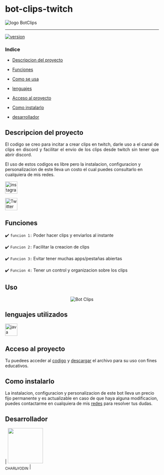 # bot-clips-twitch

![logo BotClips](https://images.png)

<hr>

<p align="left"><a href="https://bit.ly/3OeOn57"><img src="https://img.shields.io/badge/version-2.0-5aff59?style=flat&link=https://bit.ly/3OeOn57" alt="version" /></a></p>

### Indice 

- [Descripcion del proyecto](#Descripcion-del-proyecto)

- [Funciones](#funciones)

- [Como se usa](#Uso)

- [lenguajes](#lenguajes-utilizados)

- [Acceso al proyecto](#Acceso-al-proyecto)

- [Como instalarlo](#Como-instalarlo)

- [desarrollador](#desarrollador)

## Descripcion del proyecto 

<p align="justify">
  El codigo se creo para incitar a crear clips en twitch, darle uso a el canal de clips en discord y facilitar el envio de los clips desde twitch sin tener que abrir discord.
  
  El uso de estos codigos es libre pero la instalacion, configuracion y personalizacion de este lleva un costo el cual puedes consultarlo en cualquiera de mis redes.
  
<p align="left"><a href="https://www.instagram.com/charly0din" target="_blank"> <img src="https://img.icons8.com/office/40/000000/instagram-new.png" alt="instagramCharlyodin" width="40" height="40"/> </a>
</p>

<p align="left"><a href="https://twitter.com/charlyodin" target="_blank"> <img src="https://img.icons8.com/office/40/000000/twitter.png" alt="TwitterCharlyodin" width="40" height="40"/> </a>
</p>

## Funciones

:heavy_check_mark: `funcion 1:` Poder hacer clips y enviarlos al instante

:heavy_check_mark: `Funcion 2:` Facilitar la creacion de clips

:heavy_check_mark: `Funcion 3:` Evitar tener muchas apps/pestañas abiertas

:heavy_check_mark: `Funcion 4:` Tener un control y organizacion sobre los clips

## Uso

<div align="center">

![Bot Clips](https://cdn.discordapp.com/attachments/867186873688784916/991043017232220180/Edited_20220626_204846_AdobeExpress.gif)

  </div>

###

## lenguajes utilizados

<a href="https://www.javascript.com" target=_blank> <img src="https://img.icons8.com/color/48/EBEBEB/javascript--v1.png" alt="java" width="40" height="40"/></a> 

###

## Acceso al proyecto

Tu puedees acceder al [codigo](https://github.com/CHARLYODIN/bot-clips-twitch) y [descargar](https://github.com/charlyodin/bot-clips-twitch/archive/refs/heads/main.zip) el archivo para su uso con fines educativos.

## Como instalarlo

La instalacion, configuracion y personalizacion de este bot lleva un precio fijo permanente y es actualizable en caso de que haya alguna modificacion, puedes contactarme en cualquiera de mis [redes](https://linktr.ee/CHARLYODIN) para resolver tus dudas.

## Desarrollador

| [<img src="https://cdn.discordapp.com/avatars/404807539398672397/d2134657b72ebf31de7c9f957dfbc099.png?size=4096" width=115><br><sub>CHARLYODIN</sub>](https://github.com/charlyodin) |
